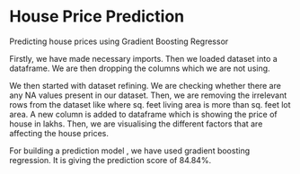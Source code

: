 # House Price Prediction

Predicting house prices using Gradient Boosting Regressor

Firstly, we have made necessary imports.
Then we loaded dataset into a dataframe.
We are then dropping the columns which we are not using.

We then started with dataset refining.
We are checking whether there are any NA values present in our dataset.
Then, we are removing the irrelevant rows from the dataset like where sq. feet living area is more than sq. feet lot area.
A new column is added to dataframe which is showing the price of house in lakhs.
Then, we are visualising the different factors that are affecting the house prices.

For building a prediction model , we have used gradient boosting regression. It is giving the prediction score of 84.84%.
